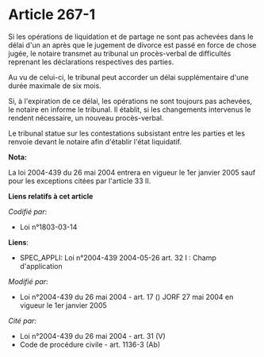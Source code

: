 # Article 267-1

Si les opérations de liquidation et de partage ne sont pas achevées dans le délai d'un an après que le jugement de divorce
est passé en force de chose jugée, le notaire transmet au tribunal un procès-verbal de difficultés reprenant les déclarations
respectives des parties.

Au vu de celui-ci, le tribunal peut accorder un délai supplémentaire d'une durée maximale de six mois.

Si, à l'expiration de ce délai, les opérations ne sont toujours pas achevées, le notaire en informe le tribunal. Il établit,
si les changements intervenus le rendent nécessaire, un nouveau procès-verbal.

Le tribunal statue sur les contestations subsistant entre les parties et les renvoie devant le notaire afin d'établir l'état
liquidatif.

**Nota:**

La loi 2004-439 du 26 mai 2004 entrera en vigueur le 1er janvier 2005 sauf pour les exceptions citées par l'article 33 II.

**Liens relatifs à cet article**

_Codifié par_:

  - Loi n°1803-03-14

**Liens**:

  - SPEC_APPLI: Loi n°2004-439 2004-05-26 art. 32 I : Champ d'application

_Modifié par_:

  - Loi n°2004-439 du 26 mai 2004 - art. 17 () JORF 27 mai 2004 en vigueur le 1er janvier 2005

_Cité par_:

  - Loi n°2004-439 du 26 mai 2004 - art. 31 (V)
  - Code de procédure civile - art. 1136-3 (Ab)

